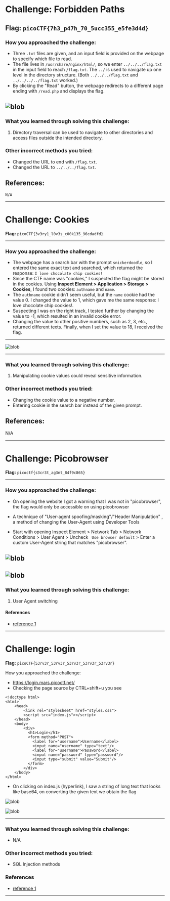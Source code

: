 # Challenge: Forbidden Paths

**Flag:** `picoCTF{7h3_p47h_70_5ucc355_e5fe3d4d}`
---
### How you approached the challenge:
- Three `.txt` files are given, and an input field is provided on the webpage to specify which file to read.
- The file lives in `/usr/share/nginx/html/`, so we enter `../../../flag.txt` in the input field to reach `/flag.txt`. The `../` is used to navigate up one level in the directory structure. (Both `../../../flag.txt` and `../../../../flag.txt` worked.)
- By clicking the "Read" button, the webpage redirects to a different page ending with `/read.php` and displays the flag.

![blob](https://github.com/user-attachments/assets/363cb2ea-ceac-4c63-b4ba-84b24fc5c0a7)
---
### What you learned through solving this challenge:
1. Directory traversal can be used to navigate to other directories and access files outside the intended directory.

### Other incorrect methods you tried:
- Changed the URL to end with `/flag.txt`.
- Changed the URL to `../../../flag.txt`.

## References:
    N/A

***

# Challenge: Cookies

**Flag:** `picoCTF{3v3ry1_l0v3s_c00k135_96cdadfd}`

---

### How you approached the challenge:
- The webpage has a search bar with the prompt `snickerdoodle`, so I entered the same exact text and searched, which returned the response: `I love chocolate chip cookies!`
- Since the CTF name was "cookies," I suspected the flag might be stored in the cookies. Using **Inspect Element > Application > Storage > Cookies**, I found two cookies: `authname` and `name`.
- The `authname` cookie didn’t seem useful, but the `name` cookie had the value 0. I changed the value to 1, which gave me the same response: I love chocolate chip cookies!. 
- Suspecting I was on the right track, I tested further by changing the value to -1, which resulted in an invalid cookie error.
- Changing the value to other positive numbers, such as 2, 3, etc., returned different texts. Finally, when I set the value to 18, I received the flag.

---

![blob](https://github.com/user-attachments/assets/20653a5e-f89c-4851-97af-c927deacc532)


---

### What you learned through solving this challenge:
1. Manipulating cookie values could reveal sensitive information.
   


### Other incorrect methods you tried:
- Changing the cookie value to a negative number.
- Entering cookie in the search bar instead of the given prompt.



## References:
N/A


*** 

# Challenge: Picobrowser

**Flag:** `picoctf{s3cr3t_ag3nt_84f9c865}`

---
### How you approached the challenge:

- On opening the website I got a warning that I was not in "picobrowser", the flag would only be accessible on using picobrowser 

- A technique of "User-agent spoofing/masking"/"Header Manipulation" , a method of changing the User-Agent using Developer Tools

- Start with opening Inspect Element > Network Tab > Network Conditions  > User Agent > Uncheck ` Use browser default` > Enter a custom User-Agent string that matches "picobrowser".

![blob](https://github.com/user-attachments/assets/8ca7269a-a191-413d-9c97-b4676d0fadfc)
---
![blob](https://github.com/user-attachments/assets/001aed03-f9c0-462b-b669-190208b13411)
---

### What you learned through solving this challenge:

1.  User Agent switching

#### References

- [reference 1](https://www.searchenginejournal.com/change-user-agent/368448/)


***

# Challenge: login 

**Flag:** `picoCTF{53rv3r_53rv3r_53rv3r_53rv3r_53rv3r}`

How you approached the challenge:

- https://login.mars.picoctf.net/
- Checking the page source by CTRL+shift+u  you see
```
<!doctype html>
<html>
    <head>
        <link rel="stylesheet" href="styles.css">
        <script src="index.js"></script>
    </head>
    <body>
        <div>
          <h1>Login</h1>
          <form method="POST">
            <label for="username">Username</label>
            <input name="username" type="text"/>
            <label for="username">Password</label>
            <input name="password" type="password"/>
            <input type="submit" value="Submit"/>
          </form>
        </div>
    </body>
</html>
```
- On clicking on index.js (hyperlink), I saw a string  of long text that looks like base64, on converting the given text we obtain the flag

![blob](https://github.com/user-attachments/assets/9e98e120-d2e7-4fef-a7e0-095a89c1144d)

![blob](https://github.com/user-attachments/assets/81788187-dafd-4402-9440-568d36d04e92)

---

### What you learned through solving this challenge:

- N/A

### Other incorrect methods you tried:

- SQL Injection methods 

### References

- [reference 1](https://www.base64decode.org/)

***
